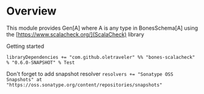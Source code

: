 # Overview

This module provides Gen[A] where A is any type in BonesSchema[A] using
the [https://www.scalacheck.org/](ScalaCheck) library

Getting started

```libraryDependencies += "com.github.oletraveler" %% "bones-scalacheck" % "0.6.0-SNAPSHOT" % Test```

Don't forget to add snapshot resolver
```resolvers += "Sonatype OSS Snapshots" at "https://oss.sonatype.org/content/repositories/snapshots"```


